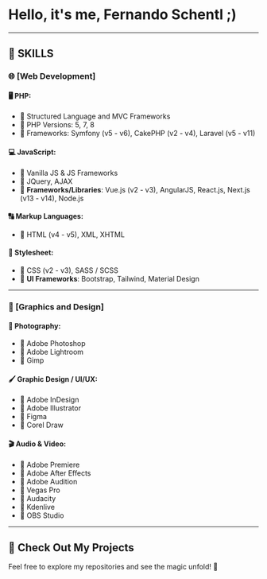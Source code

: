 # Hello, it's me, Fernando Schentl ;)

---

## 🚀 SKILLS

### 🌐 [Web Development]

#### 🖥️ **PHP**:
- 🔹 Structured Language and MVC Frameworks
- 🔹 PHP Versions: 5, 7, 8
- 🔹 Frameworks: Symfony (v5 - v6), CakePHP (v2 - v4), Laravel (v5 - v11)

#### 💻 **JavaScript**:
- 🔹 Vanilla JS & JS Frameworks
- 🔹 JQuery, AJAX
- 🔹 **Frameworks/Libraries**: Vue.js (v2 - v3), AngularJS, React.js, Next.js (v13 - v14), Node.js

#### 🔠 **Markup Languages**:
- 🔹 HTML (v4 - v5), XML, XHTML

#### 🎨 **Stylesheet**:
- 🔹 CSS (v2 - v3), SASS / SCSS
- 🔹 **UI Frameworks**: Bootstrap, Tailwind, Material Design

---

### 🎨 [Graphics and Design]

#### 📸 **Photography**:
- 🔹 Adobe Photoshop
- 🔹 Adobe Lightroom
- 🔹 Gimp

#### 🖌️ **Graphic Design / UI/UX**:
- 🔹 Adobe InDesign
- 🔹 Adobe Illustrator
- 🔹 Figma
- 🔹 Corel Draw

#### 🎬 **Audio & Video**:
- 🔹 Adobe Premiere
- 🔹 Adobe After Effects
- 🔹 Adobe Audition
- 🔹 Vegas Pro
- 🔹 Audacity
- 🔹 Kdenlive
- 🔹 OBS Studio

---

## 📂 Check Out My Projects

Feel free to explore my repositories and see the magic unfold! 🚀

